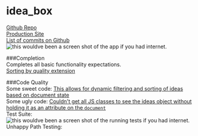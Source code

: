 # idea_box

[Github Repo](https://github.com/afg419/idea_box/new/master?readme=1)  
[Production Site](https://ag-idea-box.herokuapp.com/)  
[List of commits on Github](https://github.com/afg419/idea_box/commits/master)  
![this wouldve been a screen shot of the app if you had internet.](http://i.imgur.com/T0ZkHq9.png)  



###Completion  
Completes all basic functionality expectations.  
[Sorting by quality extension](http://recordit.co/Zqq8HHoAse)  
  
###Code Quality  
Some sweet code: [This allows for dynamic filtering and sorting of ideas based on document state](https://github.com/afg419/idea_box/blob/0d723b8aad80a707d154d5ce2c2df273e6caba47/app/assets/javascripts/ideas.js.es6#L53-L59)  
Some ugly code: [Couldn't get all JS classes to see the ideas object without holding it as an attribute on the `document`](https://github.com/afg419/idea_box/blob/0d723b8aad80a707d154d5ce2c2df273e6caba47/app/assets/javascripts/ideas.js.es6#L1-L7)  
Test Suite:  
![this wouldve been a screen shot of the running tests if you had internet.](http://i.imgur.com/htfAyyw.png)  
Unhappy Path Testing:  

